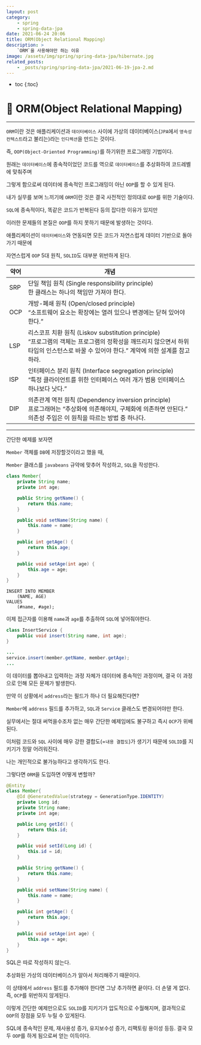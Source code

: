 ```yaml
---
layout: post
category:
    - spring
    - spring-data-jpa
date: 2021-06-24 20:06
title: ORM(Object Relational Mapping)
description: >
    `ORM`을 사용해야만 하는 이유
image: /assets/img/spring/spring-data-jpa/hibernate.jpg
related_posts:
    - _posts/spring/spring-data-jpa/2021-06-19-jpa-2.md
---
```


* toc
{:toc}

# 📕 ORM(Object Relational Mapping)

---

`ORM`이란 것은 애플리케이션과 `데이터베이스` 사이에 가상의 데이터베이스(`JPA`에서 `영속성 컨텍스트`라고 불리는)라는 `인디렉션`을 만드는 것이다.

즉, `OOP(Object-Oriented Programming)`를 하기위한 프로그래밍 기법이다.

원래는 `데이터베이스`에 종속적이었던 코드를 역으로 `데이터베이스`를 추상화하여 코드레벨에 맞춰주며

그렇게 함으로써 데이터에 종속적인 프로그래밍이 아닌 `OOP`를 할 수 있게 된다.

내가 실무를 보며 느끼기에 `ORM`이란 것은 결국 사전적인 정의대로 `OOP`를 위한 기술이다.

`SQL`에 종속적이다, 똑같은 코드가 반복된다 등의 잡다한 이유가 있지만

이러한 문제들의 본질은 `OOP`를 하지 못하기 때문에 발생하는 것이다.

애플리케이션이 `데이터베이스`와 연동되면 모든 코드가 자연스럽게 데이터 기반으로 돌아가기 때문에

자연스럽게 `OOP` 5대 원칙, `SOLID`도 대부분 위반하게 된다.

| 약어 | 개념 |
|---|---|
| SRP | 단일 책임 원칙 (Single responsibility principle) <br />한 클래스는 하나의 책임만 가져야 한다. |
| OCP | 개방-폐쇄 원칙 (Open/closed principle) <br />“소프트웨어 요소는 확장에는 열려 있으나 변경에는 닫혀 있어야 한다.” |
| LSP | 리스코프 치환 원칙 (Liskov substitution principle) <br /> “프로그램의 객체는 프로그램의 정확성을 깨뜨리지 않으면서 하위 타입의 인스턴스로 바꿀 수 있어야 한다.” 계약에 의한 설계를 참고하라. |
| ISP | 인터페이스 분리 원칙 (Interface segregation principle) <br /> “특정 클라이언트를 위한 인터페이스 여러 개가 범용 인터페이스 하나보다 낫다.” |
| DIP | 의존관계 역전 원칙 (Dependency inversion principle) <br /> 프로그래머는 “추상화에 의존해야지, 구체화에 의존하면 안된다.” 의존성 주입은 이 원칙을 따르는 방법 중 하나다. |

---

간단한 예제를 보자면

`Member` 객체를 `DB`에 저장할것이라고 했을 때,

`Member` 클래스를 `javabeans` 규약에 맞추어 작성하고, `SQL`을 작성한다.

```java
class Member{
    private String name;
    private int age;

    public String getName() {
        return this.name;
    }

    public void setName(String name) {
        this.name = name;
    }

    public int getAge() {
        return this.age;
    }

    public void setAge(int age) {
        this.age = age;
    }  
}
```

```mysql
INSERT INTO MEMBER
    (NAME, AGE)
VALUES
    (#name, #age);
```

이제 접근자를 이용해 `name`과 `age`를 추출하여 `SQL`에 넣어줘야한다.

```java
class InsertService {
    public void insert(String name, int age);
}

...
service.insert(member.getName, member.getAge);
...
```

이 데이터를 뽑아내고 입력하는 과정 자체가 데이터에 종속적인 과정이며, 결국 이 과정으로 인해 모든 문제가 발생한다.

만약 이 상황에서 `address`라는 필드가 하나 더 필요해진다면?

`Member`에 `address` 필드를 추가하고, `SQL`과 `Service` 클래스도 변경되어야만 한다.

실무에서는 절대 써먹을수조차 없는 매우 간단한 예제임에도 불구하고 즉시 `OCP`가 위배된다.

이처럼 코드와 `SQL` 사이에 매우 강한 결합도(=`내용 결합도`)가 생기기 때문에 `SOLID`를 지키기가 정말 어려워진다.

나는 개인적으로 불가능하다고 생각하기도 한다.

그렇다면 `ORM`을 도입하면 어떻게 변할까?

```java
@Entity
class Member{
    @Id @GeneratedValue(strategy = GenerationType.IDENTITY)
    private Long id;
    private String name;
    private int age;

    public Long getId() {
        return this.id;
    }

    public void setId(Long id) {
        this.id = id;
    }

    public String getName() {
        return this.name;
    }

    public void setName(String name) {
        this.name = name;
    }

    public int getAge() {
        return this.age;
    }

    public void setAge(int age) {
        this.age = age;
    }  
}
```

SQL은 따로 작성하지 않는다.

추상화된 가상의 데이터베이스가 알아서 처리해주기 때문이다.

이 상태에서 `address` 필드를 추가해야 한다면 그냥 추가하면 끝이다. 더 손댈 게 없다. 즉, `OCP`를 위반하지 않게된다.

이렇게 간단한 예제만으로도 `SOLID`를 지키기가 압도적으로 수월해지며, 결과적으로 `OOP`의 장점을 모두 누릴 수 있게된다.

SQL에 종속적인 문제, 재사용성 증가, 유지보수성 증가, 리팩토링 용이성 등등. 결국 모두 `OOP`를 하게 됨으로써 얻는 이득이다.
